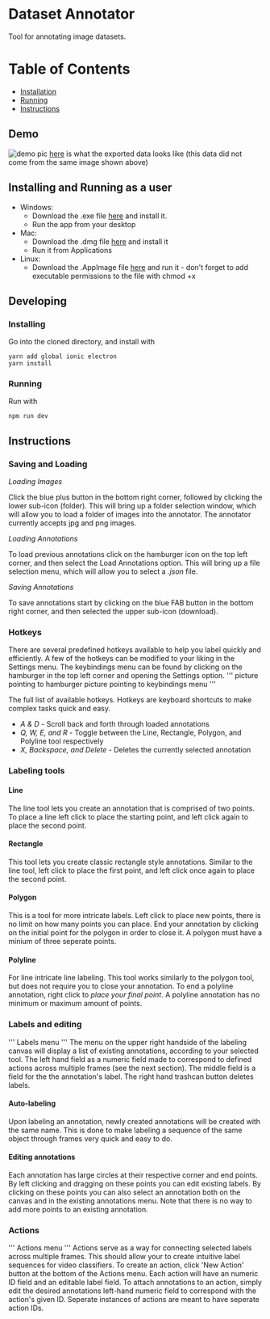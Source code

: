 # Dataset Annotator
Tool for annotating image datasets.

Table of Contents
=================

 * [Installation](#installing-and-running-as-a-user)
 * [Running](#running)
 * [Instructions](#instructions)

## Demo
![demo pic](https://s3.amazonaws.com/olegpublicbucket/Screen+Shot+2018-07-14+at+12.26.19+PM.png)
[here](https://pastebin.com/BYk2EKhG) is what the exported data looks like (this data did not come from the same image shown above)

## Installing and Running as a user
* Windows: 
  * Download the .exe file [here](https://github.com/omenyayl/dataset-annotator/releases/download/v0.7.2/dataset-annotator-setup-0.7.2.exe) and install it.
  * Run the app from your desktop
* Mac:
  * Download the .dmg file [here](https://github.com/omenyayl/dataset-annotator/releases/download/v0.7.2/dataset-annotator-0.7.2.dmg) and install it
  * Run it from Applications
* Linux:
  * Download the .AppImage file [here](https://github.com/omenyayl/dataset-annotator/releases/download/v0.7.2/dataset-annotator-0.7.2-x86_64.AppImage) and run it - don't forget to add executable permissions to the file with chmod +x 

## Developing
### Installing
Go into the cloned directory, and install with
```
yarn add global ionic electron
yarn install
```

### Running
Run with
```
npm run dev
```

## Instructions
### Saving and Loading
*Loading Images*

Click the blue plus button in the bottom right corner, followed by clicking the lower sub-icon (folder). This will bring up a folder selection window, which will allow you to load a folder of images into the annotator. The annotator currently accepts jpg and png images.


*Loading Annotations*

To load previous annotations click on the hamburger icon on the top left corner, and then select the Load Annotations option. This will bring up a file selection menu, which will allow you to select a *.json* file.

*Saving Annotations*

To save annotations start by clicking on the blue FAB button in the bottom right corner, and then selected the upper sub-icon (download).

### Hotkeys
There are several predefined hotkeys available to help you label quickly and efficiently.
A few of the hotkeys can be modified to your liking in the Settings menu. The keybindings menu can be found by clicking on the hamburger in the top left corner and opening the Settings option.
'''
picture pointing to hamburger
picture pointing to keybindings menu
'''

The full list of available hotkeys. Hotkeys are keyboard shortcuts to make complex tasks quick and easy.
 * *A & D* - Scroll back and forth through loaded annotations
 * *Q, W, E, and R* - Toggle between the Line, Rectangle, Polygon, and Polyline tool respectively
 * *X, Backspace, and Delete* - Deletes the currently selected annotation


### Labeling tools
#### Line
The line tool lets you create an annotation that is comprised of two points. To place a line left click to place the starting point, and left click again to place the second point.
#### Rectangle
This tool lets you create classic rectangle style annotations. Similar to the line tool, left click to place the first point, and left click once again to place the second point.
#### Polygon
This is a tool for more intricate labels. Left click to place new points, there is no limit on how many points you can place. End your annotation by clicking on the initial point for the polygon in order to close it. A polygon must have a minium of three seperate points.
#### Polyline
For line intricate line labeling. This tool works similarly to the polygon tool, but does not require you to close your annotation. To end a polyline annotation, right click to *place your final point*. A polyline annotation has no minimum or maximum amount of points.

### Labels and editing
'''
Labels menu
'''
The menu on the upper right handside of the labeling canvas will display a list of existing annotations, according to your selected tool. The left hand field as a numeric field made to correspond to defined actions across multiple frames (see the next section). The middle field is a field for the the annotation's label. The right hand trashcan button deletes labels.

#### Auto-labeling
Upon labeling an annotation, newly created annotations will be created with the same name. This is done to make labeling a sequence of the same object through frames very quick and easy to do.

#### Editing annotations
Each annotation has large circles at their respective corner and end points. By left clicking and dragging on these points you can edit existing labels. By clicking on these points you can also select an annotation both on the canvas and in the existing annotations menu. Note that there is no way to add more points to an existing annotation.

### Actions
'''
Actions menu
'''
Actions serve as a way for connecting selected labels across multiple frames. This should allow your to create intuitive label sequences for video classifiers. To create an action, click 'New Action' button at the bottom of the Actions menu. Each action will have an numeric ID field and an editable label field. To attach annotations to an action, simply edit the desired annotations left-hand numeric field to correspond with the action's given ID. Seperate instances of actions are meant to have seperate action IDs.
